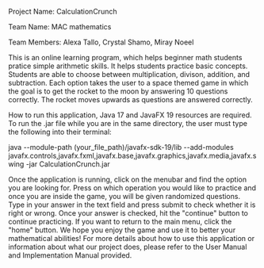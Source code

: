 Project Name: CalculationCrunch

Team Name: MAC mathematics 

Team Members: Alexa Tallo, Crystal Shamo, Miray Noeel

This is an online learning program, which helps beginner math students pratice simple arithmetic skills. It helps students practice basic concepts. Students are able to choose between multiplication, divison, addition, and subtraction. Each option takes the user to a space themed game in which the goal is to get the rocket to the moon by answering 10 questions correctly. The rocket moves upwards as questions are answered correctly.

How to run this application, Java 17 and JavaFX 19 resources are required. To run the .jar file while you are in the same directory, the user must type the following into their terminal:

java --module-path (your_file_path)/javafx-sdk-19/lib --add-modules javafx.controls,javafx.fxml,javafx.base,javafx.graphics,javafx.media,javafx.swing -jar CalculationCrunch.jar

Once the application is running, click on the menubar and find the option you are looking for. Press on which operation you would like to practice and once you are inside the game, you will be given randomized questions. Type in your answer in the text field and press submit to check whether it is right or wrong. Once your answer is checked, hit the "continue" button to continue practicing. If you want to return to the main menu, click the "home" button. We hope you enjoy the game and use it to better your mathematical abilities! For more details about how to use this application or information about what our project does, please refer to the User Manual and Implementation Manual provided.
